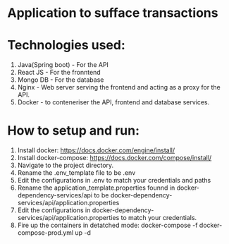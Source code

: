 # Application to sufface transactions

# Technologies used:
1. Java(Spring boot) - For the API
2. React JS - For the fronntend
3. Mongo DB - For the database
4. Nginx - Web server serving the frontend and acting as a proxy for the API.
5. Docker - to conteneriser the API, frontend and database services.

 # How to setup and run:
 1. Install docker: https://docs.docker.com/engine/install/
 2. Install docker-compose: https://docs.docker.com/compose/install/
 3. Navigate to the project directory.
 4. Rename the .env_template file to be .env
 5. Edit the configurations in .env to match your credentials and paths
 6. Rename the application_template.properties founnd in docker-dependency-services/api to be docker-dependency-services/api/application.properties
 7. Edit the configurations in docker-dependency-services/api/application.properties to match your credentials.
 8. Fire up the containers in detatched mode: docker-compose -f docker-compose-prod.yml up -d
 